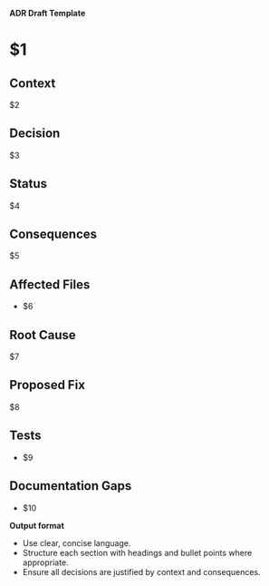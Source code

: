 <!-- $1=Title of the ADR, e.g., "Use of Microservices in Backend Services" -->
<!-- $2=Project context or background, e.g., from README.md or project documentation -->
<!-- $3=The actual decision made, including rationale and alternatives considered -->
<!-- $4=Current status (e.g., "Approved", "Under Review", "Rejected") -->
<!-- $5=Consequences of the decision (positive/negative impacts) -->
<!-- $6=List of affected files, components, or systems -->
<!-- $7=Root cause or problem that led to this decision -->
<!-- $8=Proposed fix or solution implemented as a result -->
<!-- $9=Test cases or validation steps required to confirm correctness -->
<!-- $10=Documentation gaps or missing information post-decision -->

**ADR Draft Template**

# $1

## Context
$2

## Decision
$3

## Status
$4

## Consequences
$5

## Affected Files
- $6

## Root Cause
$7

## Proposed Fix
$8

## Tests
- $9

## Documentation Gaps
- $10

**Output format**
- Use clear, concise language.
- Structure each section with headings and bullet points where appropriate.
- Ensure all decisions are justified by context and consequences.
